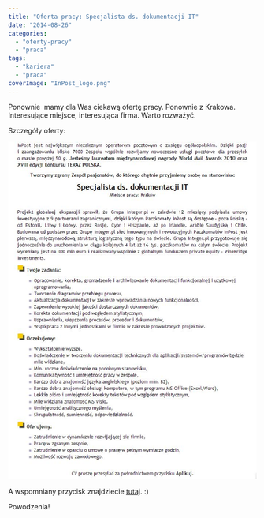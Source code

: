 ```yaml
---
title: "Oferta pracy: Specjalista ds. dokumentacji IT"
date: "2014-08-26"
categories:
  - "oferty-pracy"
  - "praca"
tags:
  - "kariera"
  - "praca"
coverImage: "InPost_logo.png"
---
```


Ponownie  mamy dla Was ciekawą ofertę pracy. Ponownie z Krakowa. Interesujące miejsce, interesująca firma. Warto rozważyć.

Szczegóły oferty:



[![Inpost_oferta1](images/Inpost_oferta1.jpg)](http://techwriter.pl/wp-content/uploads/2014/08/Inpost_oferta1.jpg)

A wspomniany przycisk znajdziecie [tutaj](http://www.pracuj.pl/praca/specjalista-ds-dokumentacji-it-krakow,oferta,3520998). :)

Powodzenia!
